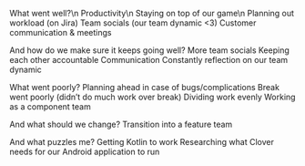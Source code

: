 What went well?\n
Productivity\n
Staying on top of our game\n
Planning out workload (on Jira)
Team socials (our team dynamic <3)
Customer communication & meetings

And how do we make sure it keeps going well?
More team socials
Keeping each other accountable
Communication
Constantly reflection on our team dynamic

What went poorly?
Planning ahead in case of bugs/complications
Break went poorly (didn’t do much work over break)
Dividing work evenly
Working as a component team

And what should we change?
Transition into a feature team

And what puzzles me?
Getting Kotlin to work
Researching what Clover needs for our Android application to run

